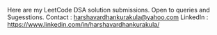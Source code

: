 Here are my LeetCode DSA solution submissions.
Open to queries and Sugesstions.
Contact : harshavardhankurakula@yahoo.com
LinkedIn : https://www.linkedin.com/in/harshavardhankurakula/
